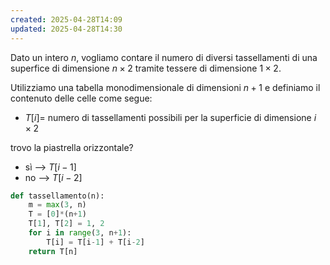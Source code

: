 ```yaml
---
created: 2025-04-28T14:09
updated: 2025-04-28T14:30
---
```

Dato un intero $n$, vogliamo contare il numero di diversi tassellamenti di una superfice di dimensione $n\times 2$ tramite tessere di dimensione $1 \times 2$.

Utilizziamo una tabella monodimensionale di dimensioni $n+1$ e definiamo il contenuto delle celle come segue:
- $T[i]=$ numero di tassellamenti possibili per la superficie di dimensione $i \times 2$

trovo la piastrella orizzontale?
- sì ⟶ $T[i-1]$
- no ⟶ $T[i-2]$

```python
def tassellamento(n):
	m = max(3, n)
	T = [0]*(n+1)
	T[1], T[2] = 1, 2
	for i in range(3, n+1):
		T[i] = T[i-1] + T[i-2]
	return T[n]
```

